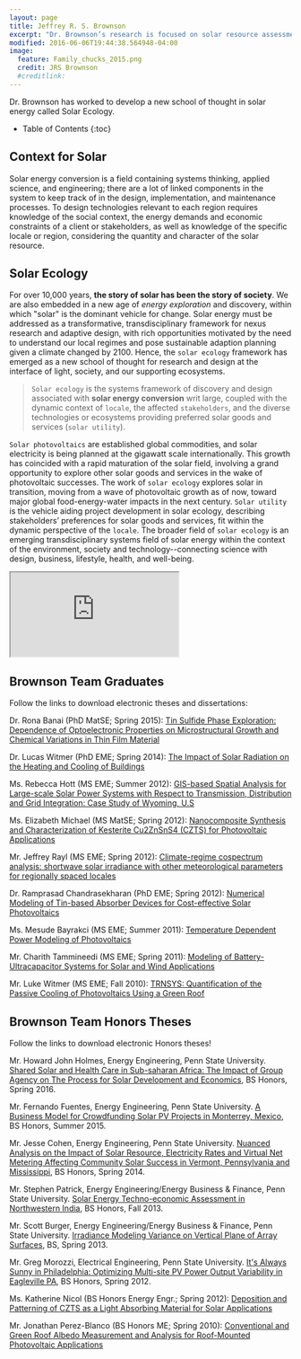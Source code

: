 ```yaml
---
layout: page
title: Jeffrey R. S. Brownson
excerpt: "Dr. Brownson’s research is focused on solar resource assessment/economics, photovoltaic materials, and systems performance for photovoltaics and buildings. He has participated in the DoE SunShot Initiative for Solar Forecasting, the DoE Energy Efficient Buildings Hub in PA, and served as faculty lead in the 2009 Solar Decathlon. Brownson is a member of the Board of Directors for ASES, advocating the critical importance of our young professionals in the health and future of the solar industry."
modified: 2016-06-06T19:44:38.564948-04:00
image:
  feature: Family_chucks_2015.png
  credit: JRS Brownson
  #creditlink: 
---
```


Dr. Brownson has worked to develop a new school of thought in solar energy called Solar Ecology. 

* Table of Contents
{:toc}

## Context for Solar

Solar energy conversion is a field containing systems thinking, applied science, and engineering; there are a lot of linked components in the system to keep track of in the design, implementation, and maintenance processes. To design technologies relevant to each region requires knowledge of the social context, the energy demands and economic constraints of a client or stakeholders, as well as knowledge of the specific locale or region, considering the quantity and character of the solar resource. 

## Solar Ecology

For over 10,000 years, **the story of solar has been the story of society**. We are also embedded in a new age of *energy exploration* and discovery, within which "solar" is the dominant vehicle for change. Solar energy must be addressed as a transformative, transdisciplinary framework for nexus research and adaptive design, with rich opportunities motivated by the need to understand our local regimes and pose sustainable adaption planning given a climate changed by 2100. Hence, the `solar ecology` framework has emerged as a new school of thought for research and design at the interface of light, society, and our supporting ecosystems.

> `Solar ecology` is the systems framework of discovery and design associated with **solar energy conversion** writ large, coupled with the dynamic context of `locale`, the affected `stakeholders`, and the diverse technologies or ecosystems providing preferred solar goods and services (`solar utility`).
 
`Solar photovoltaics` are established global commodities, and solar
electricity is being planned at the gigawatt scale internationally. This growth has coincided with a rapid maturation of the solar field, involving a grand opportunity to explore other solar goods and services in the wake of photovoltaic successes. The work of `solar ecology` explores solar in transition, moving from a wave of photovoltaic growth as of now, toward major global food-energy-water impacts in the next century. `Solar utility` is the vehicle aiding project development in solar ecology, describing stakeholders’ preferences for solar goods and services, fit within the dynamic perspective of the `locale`. The broader field of `solar ecology` is an emerging transdisciplinary systems field of solar energy within the context of the environment, society and technology--connecting science with design, business, lifestyle, health, and well-being. 

 <iframe src="http://www.centredaily.com/living/article47032905.html"></iframe>

## Brownson Team Graduates

Follow the links to download electronic theses and dissertations:

Dr. Rona Banai (PhD MatSE; Spring 2015): [Tin Sulfide Phase Exploration: Dependence of Optoelectronic Properties on Microstructural Growth and Chemical Variations in Thin Film Material](https://etda.libraries.psu.edu/catalog/26291)

Dr. Lucas Witmer (PhD EME; Spring 2014): [The Impact of Solar Radiation on the Heating and Cooling of Buildings](https://etda.libraries.psu.edu/paper/22777/)

Ms. Rebecca Hott (MS EME; Summer 2012): [GIS-based Spatial Analysis for Large-scale Solar Power Systems with Respect to Transmission, Distribution and Grid Integration: Case Study of Wyoming, U.S](https://etda.libraries.psu.edu/paper/15513/)

Ms. Elizabeth Michael (MS MatSE; Spring 2012): [Nanocomposite Synthesis and Characterization of Kesterite Cu2ZnSnS4 (CZTS) for Photovoltaic Applications](https://etda.libraries.psu.edu/paper/13171/)

Mr. Jeffrey Rayl (MS EME; Spring 2012): [Climate-regime cospectrum analysis: shortwave solar irradiance with other meteorological parameters for regionally spaced locales](https://etda.libraries.psu.edu/paper/14484/)

Dr. Ramprasad Chandrasekharan (PhD EME; Spring 2012): [Numerical Modeling of Tin-based Absorber Devices for Cost-effective Solar Photovoltaics](https://etda.libraries.psu.edu/paper/14473/)

Ms. Mesude Bayrakci (MS EME; Summer 2011): [Temperature Dependent Power Modeling of Photovoltaics](https://etda.libraries.psu.edu/catalog/12328)

Mr. Charith Tammineedi (MS EME; Spring 2011): [Modeling of Battery-Ultracapacitor Systems for Solar and Wind Applications](https://etda.libraries.psu.edu/catalog/11561)

Mr. Luke Witmer (MS EME; Fall 2010): [TRNSYS: Quantification of the Passive Cooling of Photovoltaics Using a Green Roof](https://etda.libraries.psu.edu/catalog/11242)

## Brownson Team Honors Theses

Follow the links to download electronic Honors theses!

Mr. Howard John Holmes, Energy Engineering, Penn State University. [Shared Solar and Health Care in Sub-saharan Africa: The Impact of Group Agency on The Process for Solar Development and Economics](https://honors.libraries.psu.edu/catalog/29420), BS Honors, Spring 2016.

Mr. Fernando Fuentes, Energy Engineering, Penn State University. [A Business Model for Crowdfunding Solar PV Projects in Monterrey, Mexico](https://honors.libraries.psu.edu/catalog/26589), BS Honors, Summer 2015.

Mr. Jesse Cohen, Energy Engineering, Penn State University. [Nuanced Analysis on the Impact of Solar Resource, Electricity Rates and Virtual Net Metering Affecting Community Solar Success in Vermont, Pennsylvania and Mississippi](https://honors.libraries.psu.edu/catalog/25453), BS Honors, Spring 2014.

Mr. Stephen Patrick, Energy Engineering/Energy Business & Finance, Penn State University. [Solar Energy Techno-economic Assessment in Northwestern India](https://honors.libraries.psu.edu/catalog/21469), BS Honors, Fall 2013.

Mr. Scott Burger, Energy Engineering/Energy Business & Finance, Penn State University. [Irradiance Modeling Variance on Vertical Plane of Array Surfaces](https://honors.libraries.psu.edu/catalog/17887), BS, Spring 2013.

Mr. Greg Morozzi, Electrical Engineering, Penn State University. [It's Always Sunny in Philadelphia: Optimizing Multi-site PV Power Output Variability in Eagleville PA](https://honors.libraries.psu.edu/catalog/17909), BS Honors, Spring 2012.

Ms. Katherine Nicol (BS Honors Energy Engr.; Spring 2012): [Deposition and Patterning of CZTS as a Light Absorbing Material for Solar Applications](https://honors.libraries.psu.edu/catalog/14085)

Mr. Jonathan Perez-Blanco (BS Honors ME; Spring 2010): [Conventional and Green Roof Albedo Measurement and Analysis for Roof-Mounted Photovoltaic Applications](http://honors.libraries.psu.edu/theses/approved/WorldWideIndex/EHT-212/index.html)

